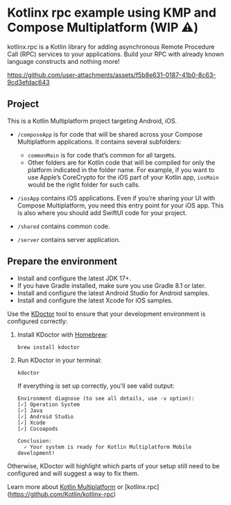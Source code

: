 # Kotlinx rpc example using KMP and Compose Multiplatform (WIP ⚠️)

kotlinx.rpc is a Kotlin library for adding asynchronous Remote Procedure Call (RPC) services to your
applications. Build your RPC with already known language constructs and nothing more!


https://github.com/user-attachments/assets/f5b8e631-0187-41b0-8c63-9cd3efdac643



## Project

This is a Kotlin Multiplatform project targeting Android, iOS.

* `/composeApp` is for code that will be shared across your Compose Multiplatform applications.
  It contains several subfolders:
    - `commonMain` is for code that’s common for all targets.
    - Other folders are for Kotlin code that will be compiled for only the platform indicated in the
      folder name.
      For example, if you want to use Apple’s CoreCrypto for the iOS part of your Kotlin app,
      `iosMain` would be the right folder for such calls.

* `/iosApp` contains iOS applications. Even if you’re sharing your UI with Compose Multiplatform,
  you need this entry point for your iOS app. This is also where you should add SwiftUI code for
  your project.

* `/shared` contains common code.
* `/server` contains server application.

## Prepare the environment

- Install and configure the latest JDK 17+.
- If you have Gradle installed, make sure you use Gradle 8.1 or later.
- Install and configure the latest Android Studio for Android samples.
- Install and configure the latest Xcode for iOS samples.

Use the [KDoctor](https://github.com/Kotlin/kdoctor) tool to ensure that your development
environment is configured correctly:

1. Install KDoctor with [Homebrew](https://brew.sh/):

    ```text
    brew install kdoctor
    ```

2. Run KDoctor in your terminal:

    ```text
    kdoctor
    ```

   If everything is set up correctly, you'll see valid output:

   ```text
   Environment diagnose (to see all details, use -v option):
   [✓] Operation System
   [✓] Java
   [✓] Android Studio
   [✓] Xcode
   [✓] Cocoapods
   
   Conclusion:
     ✓ Your system is ready for Kotlin Multiplatform Mobile development!
   ```

Otherwise, KDoctor will highlight which parts of your setup still need to be configured and will
suggest a way to fix
them.

Learn more
about [Kotlin Multiplatform](https://www.jetbrains.com/help/kotlin-multiplatform-dev/get-started.html)
or [kotlinx.rpc] (https://github.com/Kotlin/kotlinx-rpc)
